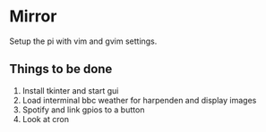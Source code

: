 # Mirror
Setup the pi with vim and gvim settings. 
## Things to be done
1. Install tkinter and start gui 
2. Load interminal bbc weather for harpenden and display images
3. Spotify and link gpios to a button
4. Look at cron
